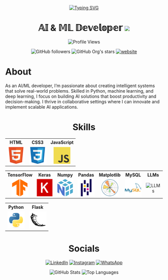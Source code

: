 <!-- Typing SVG -->
<p align="center">
  <a href="https://git.io/typing-svg">
    <img src="https://readme-typing-svg.herokuapp.com?font=Book+Antiqua&size=30&pause=1000&color=1689F7&repeat=false&width=435&lines=Hi+there%2C+I'm+Srinivasan+R+%F0%9F%91%8B%F0%9F%8F%BC!" alt="Typing SVG" />
  </a>
</p>

<div align="center">

# 𝔸𝕀 & 𝕄𝕃 𝔻𝕖𝕧𝕖𝕝𝕠𝕡𝕖𝕣 <img src="https://user-images.githubusercontent.com/74038190/216122003-1c7d9078-357a-47f5-81c7-1c4f2552e143.png" width="30px" />

<img src="https://komarev.com/ghpvc/?username=srinivasanr11&label=Profile%20views&color=0e75b6&style=flat" alt="Profile Views" />

![GitHub followers](https://img.shields.io/github/followers/srinivasanr11?style=social)
![GitHub Org's stars](https://img.shields.io/github/stars/srinivasanr11?style=social)
[![website](https://img.shields.io/badge/Portfolio-SRINIVASAN-brightgreen)](https://srinivasan-portfolio-nu.vercel.app)

</div>


<div align="center" style="text-align: justify">

# About
</div>
As an AI/ML developer, I’m passionate about creating intelligent systems that solve real-world problems. Skilled in Python, machine learning, and deep learning, I focus on building AI solutions that boost productivity and decision-making. I thrive in collaborative settings where I can innovate and implement scalable AI applications.

<div align="center">
 
# Skills 

<table style="width: 100 %; table-layout: fixed; margin-bottom: 1 rem;">
  <tr align="center">
    <th>HTML</th>
    <th>CSS3</th>
    <th>JavaScript</th>
  </tr>
  <tr align="center">
    <td><img src="https://github.com/devicons/devicon/blob/master/icons/html5/html5-original.svg" title="HTML" alt="HTML" height="55" width="55" /></td>
    <td><img src="https://github.com/devicons/devicon/blob/master/icons/css3/css3-original.svg" title="CSS3" alt="CSS3" height="55" width="55" /></td>
    <td><img src="https://github.com/devicons/devicon/blob/master/icons/javascript/javascript-original.svg" title="JavaScript" alt="JavaScript" height="55" width="55" /></td>
  </tr>
</table>

<table style="width: 100 %; table-layout: fixed; margin-bottom: 1 rem;">
  <tr align="center">
    <th>TensorFlow</th>
    <th>Keras</th>
    <th>Numpy</th>
    <th>Pandas</th>
    <th>Matplotlib</th>
    <th>MySQL</th>
    <th>LLMs</th>
  </tr>
  <tr align="center">
    <td><img src="https://github.com/devicons/devicon/blob/master/icons/tensorflow/tensorflow-original.svg" title="TensorFlow" alt="TensorFlow" width="55" height="55" /></td>
    <td><img src="https://github.com/devicons/devicon/blob/master/icons/keras/keras-original.svg" title="Keras" alt="Keras" width="55" height="55" /></td>
    <td><img src="https://github.com/devicons/devicon/blob/master/icons/numpy/numpy-original.svg" title="Numpy" alt="Numpy" width="55" height="55" /></td>
    <td><img src="https://github.com/devicons/devicon/blob/master/icons/pandas/pandas-original.svg" title="Pandas" alt="Pandas" width="55" height="55" /></td>
    <td><img src="https://github.com/devicons/devicon/blob/master/icons/matplotlib/matplotlib-original.svg" title="Matplotlib" alt="Matplotlib" width="55" height="55" /></td>
    <td><img src="https://github.com/devicons/devicon/blob/master/icons/mysql/mysql-original-wordmark.svg" title="MySQL" alt="MySQL" width="55" height="55" /></td>
    <td><img src="https://cdn-icons-png.flaticon.com/512/16806/16806660.png" title="LLMs" alt="LLMs" width="55" height="55" /></td>
  </tr>
</table>

<table style="width: 100 % ; table-layout: fixed;">
  <tr align="center">
    <th>Python</th>
    <th>Flask</th>
  </tr>
  <tr align="center">
    <td><img src="https://github.com/devicons/devicon/blob/master/icons/python/python-original.svg" title="Python" alt="Python" width="55" height="55" /></td>
    <td><img src="https://github.com/devicons/devicon/blob/master/icons/flask/flask-original.svg" title="Flask" alt="Flask" width="55" height="55" /></td>
  </tr>
</table>

</div>


<div align="center">

# Socials

[![LinkedIn](https://img.shields.io/badge/LinkedIn-0077B5?style=for-the-badge&logo=linkedin&logoColor=white)](https://www.linkedin.com/in/srinivasanr11/)
[![Instagram](https://img.shields.io/badge/Instagram-E4405F?style=for-the-badge&logo=instagram&logoColor=white)](https://www.instagram.com/_.rocky_srini._?igsh=MWtxc2N4a3l3bTlrcw==) [![WhatsApp](https://img.shields.io/badge/WhatsApp-25D366?style=for-the-badge&logo=whatsapp&logoColor=white)](https://wa.me/+917010462247)

</div>

<p align="center">
        <img width='400' height='200'src="https://github-stats-alpha.vercel.app/api?username=srinivasanr11" alt="GitHub Stats">
        <img width='300' height='200'src="https://github-readme-stats.vercel.app/api/top-langs/?username=srinivasanr11&layout=compact" alt="Top Languages"/><br>
</p>


